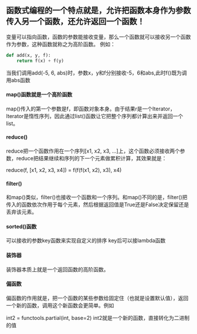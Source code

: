 ## 函数式编程的一个特点就是，允许把函数本身作为参数传入另一个函数，还允许返回一个函数！

变量可以指向函数，函数的参数能接收变量，那么一个函数就可以接收另一个函数作为参数，这种函数就称之为高阶函数。
例如：
```python
def add(x, y, f):
    return f(x) + f(y)
```
当我们调用add(-5, 6, abs)时，参数x，y和f分别接收-5，6和abs,此时f()既为调用abs函数

#### map()函数就是一个高阶函数
map()传入的第一个参数是f，即函数对象本身。由于结果r是一个Iterator，Iterator是惰性序列，因此通过list()函数让它把整个序列都计算出来并返回一个list。

#### reduce()
reduce把一个函数作用在一个序列[x1, x2, x3, ...]上，这个函数必须接收两个参数，reduce把结果继续和序列的下一个元素做累积计算，其效果就是：

reduce(f, [x1, x2, x3, x4]) = f(f(f(x1, x2), x3), x4)

#### filter()
和map()类似，filter()也接收一个函数和一个序列。和map()不同的是，filter()把传入的函数依次作用于每个元素，然后根据返回值是True还是False决定保留还是丢弃该元素。

#### sorted()函数
可以接收的参数key函数来实现自定义的排序
key后可以接lambda函数

#### 装饰器
装饰器本质上就是一个返回函数的高阶函数。

#### 偏函数
偏函数的作用就是，把一个函数的某些参数给固定住（也就是设置默认值），返回一个新的函数，调用这个新函数会更简单。例如

int2 = functools.partial(int, base=2)
int2就是一个新的函数，直接转化为二进制的值
